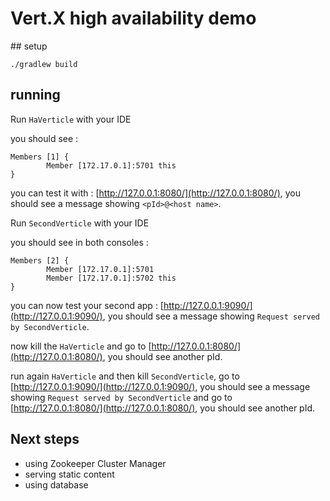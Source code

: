 Vert.X high availability demo
===============================


## setup

    ./gradlew build
     
## running

Run `HaVerticle` with your IDE
    
you should see : 

    Members [1] {
            Member [172.17.0.1]:5701 this
    }

you can test it with : [http://127.0.0.1:8080/](http://127.0.0.1:8080/), you should see a 
message showing `<pId>@<host name>`.

Run `SecondVerticle` with your IDE
    
you should see in both consoles :

    Members [2] {
            Member [172.17.0.1]:5701
            Member [172.17.0.1]:5702 this
    }

you can now test your second app : [http://127.0.0.1:9090/](http://127.0.0.1:9090/), you should 
see a message showing `Request served by SecondVerticle`.

now kill the `HaVerticle` and go to [http://127.0.0.1:8080/](http://127.0.0.1:8080/), you should 
see another pId.

run again `HaVerticle` and then kill `SecondVerticle`, go to  [http://127.0.0.1:9090/](http://127.0.0.1:9090/), 
you should see a message showing `Request served by SecondVerticle` and go to 
[http://127.0.0.1:8080/](http://127.0.0.1:8080/), you should see another pId.

## Next steps
 
- using Zookeeper Cluster Manager
- serving static content
- using database
 
